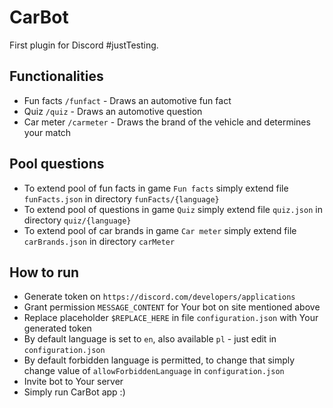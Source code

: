 # CarBot

First plugin for Discord #justTesting.  

## Functionalities
- Fun facts `/funfact` - Draws an automotive fun fact
- Quiz `/quiz` - Draws an automotive question
- Car meter `/carmeter` - Draws the brand of the vehicle and determines your match

## Pool questions
- To extend pool of fun facts in game `Fun facts` simply extend file `funFacts.json` in directory `funFacts/{language}`
- To extend pool of questions in game `Quiz` simply extend file `quiz.json` in directory `quiz/{language}`
- To extend pool of car brands in game `Car meter` simply extend file `carBrands.json` in directory `carMeter`

## How to run
- Generate token on `https://discord.com/developers/applications`
- Grant permission `MESSAGE_CONTENT` for Your bot on site mentioned above
- Replace placeholder `$REPLACE_HERE` in file `configuration.json` with Your generated token
- By default language is set to `en`, also available `pl` - just edit in `configuration.json`
- By default forbidden language is permitted, to change that simply change value of `allowForbiddenLanguage` in `configuration.json`
- Invite bot to Your server
- Simply run CarBot app :)
